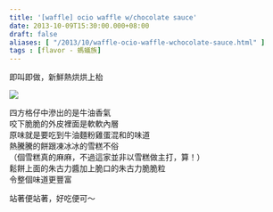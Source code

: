 ```yaml
---
title: '[waffle] ocio waffle w/chocolate sauce'
date: 2013-10-09T15:30:00.000+08:00
draft: false
aliases: [ "/2013/10/waffle-ocio-waffle-wchocolate-sauce.html" ]
tags : [flavor - 螞蟻族]
---
```


即叫即做，新鮮熱烘烘上枱  

[![](https://2.bp.blogspot.com/-E-skXI3IHRo/XCOTni4w_XI/AAAAAAAAB30/3w0ZsJJhn6Y0WJXV-FuQ8JbtD8SpDXDPgCLcBGAs/s640/30.jpg)](https://2.bp.blogspot.com/-E-skXI3IHRo/XCOTni4w_XI/AAAAAAAAB30/3w0ZsJJhn6Y0WJXV-FuQ8JbtD8SpDXDPgCLcBGAs/s1600/30.jpg)

四方格仔中滲出的是牛油香氣  
咬下脆脆的外皮裡面是軟軟內層  
原味就是要吃到牛油麵粉雞蛋混和的味道  
熱騰騰的餅跟凍冰冰的雪糕不俗  
（個雪糕真的麻麻，不過這家並非以雪糕做主打，算！）  
鬆餅上面的朱古力醬加上脆口的朱古力脆脆粒  
令整個味道更豐富  
  
站著便站著，好吃便可～